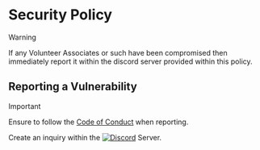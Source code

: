 # Security Policy

> [!WARNING]
> If any Volunteer Associates or such have been compromised then immediately report it within the discord server provided within this policy.

## Reporting a Vulnerability
> [!IMPORTANT]
> Ensure to follow the [Code of Conduct](./CODE_OF_CONDUCT.md) when reporting.

Create an inquiry within the [![Discord][shield-discord-server]][discord-invite] Server.

[shield-discord-server]: https://img.shields.io/discord/1335018287209123890?logo=discord&logoColor=white&label=discord&color=000000
[discord-invite]: https://discord.gg/U7JstgHdyg